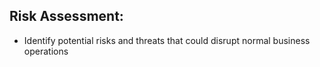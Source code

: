 ## Risk Assessment:
 - Identify potential risks and threats that could disrupt normal business operations
